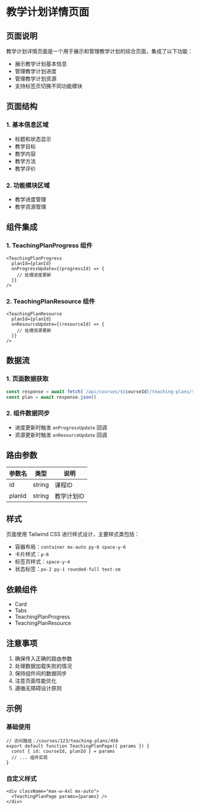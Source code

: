 # 教学计划详情页面

## 页面说明

教学计划详情页面是一个用于展示和管理教学计划的综合页面，集成了以下功能：

- 展示教学计划基本信息
- 管理教学计划进度
- 管理教学计划资源
- 支持标签页切换不同功能模块

## 页面结构

### 1. 基本信息区域
- 标题和状态显示
- 教学目标
- 教学内容
- 教学方法
- 教学评价

### 2. 功能模块区域
- 教学进度管理
- 教学资源管理

## 组件集成

### 1. TeachingPlanProgress 组件
```tsx
<TeachingPlanProgress
  planId={planId}
  onProgressUpdate={(progressId) => {
    // 处理进度更新
  }}
/>
```

### 2. TeachingPlanResource 组件
```tsx
<TeachingPlanResource
  planId={planId}
  onResourceUpdate={(resourceId) => {
    // 处理资源更新
  }}
/>
```

## 数据流

### 1. 页面数据获取
```typescript
const response = await fetch(`/api/courses/${courseId}/teaching-plans/${planId}`)
const plan = await response.json()
```

### 2. 组件数据同步
- 进度更新时触发 `onProgressUpdate` 回调
- 资源更新时触发 `onResourceUpdate` 回调

## 路由参数

| 参数名 | 类型 | 说明 |
|--------|------|------|
| id | string | 课程ID |
| planId | string | 教学计划ID |

## 样式

页面使用 Tailwind CSS 进行样式设计，主要样式类包括：

- 容器布局：`container mx-auto py-6 space-y-6`
- 卡片样式：`p-6`
- 标签页样式：`space-y-4`
- 状态标签：`px-2 py-1 rounded-full text-sm`

## 依赖组件

- Card
- Tabs
- TeachingPlanProgress
- TeachingPlanResource

## 注意事项

1. 确保传入正确的路由参数
2. 处理数据加载失败的情况
3. 保持组件间的数据同步
4. 注意页面性能优化
5. 遵循无障碍设计原则

## 示例

### 基础使用
```tsx
// 访问路径：/courses/123/teaching-plans/456
export default function TeachingPlanPage({ params }) {
  const { id: courseId, planId } = params
  // ... 组件实现
}
```

### 自定义样式
```tsx
<div className="max-w-4xl mx-auto">
  <TeachingPlanPage params={params} />
</div>
``` 